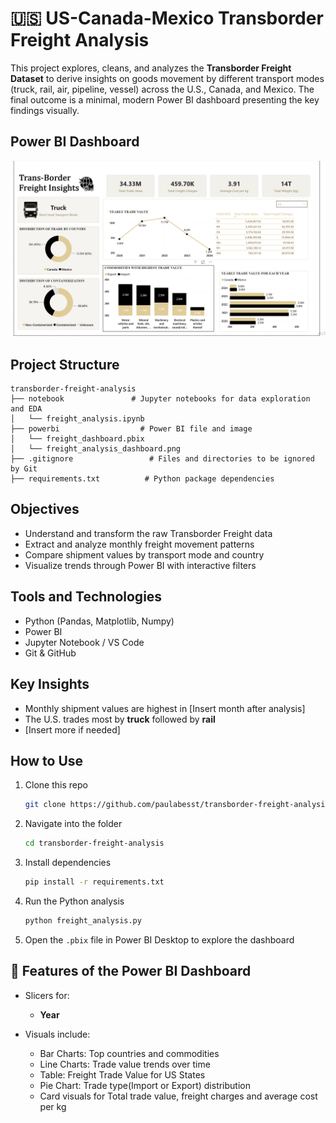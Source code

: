# 🇺🇸 US-Canada-Mexico Transborder Freight Analysis

This project explores, cleans, and analyzes the **Transborder Freight Dataset** to derive insights on goods movement by different transport modes (truck, rail, air, pipeline, vessel) across the U.S., Canada, and Mexico. The final outcome is a minimal, modern Power BI dashboard presenting the key findings visually.

## Power BI Dashboard

![Dashboard Screenshot](dashboard.png)  

## Project Structure

```
transborder-freight-analysis
├── notebook               # Jupyter notebooks for data exploration and EDA
│   └── freight_analysis.ipynb
├── powerbi                  # Power BI file and image
│   └── freight_dashboard.pbix
│   └── freight_analysis_dashboard.png
├── .gitignore                 # Files and directories to be ignored by Git
├── requirements.txt          # Python package dependencies

```

## Objectives

- Understand and transform the raw Transborder Freight data
- Extract and analyze monthly freight movement patterns
- Compare shipment values by transport mode and country
- Visualize trends through Power BI with interactive filters

## Tools and Technologies

- Python (Pandas, Matplotlib, Numpy)
- Power BI
- Jupyter Notebook / VS Code
- Git & GitHub

## Key Insights

- Monthly shipment values are highest in [Insert month after analysis]
- The U.S. trades most by **truck** followed by **rail**
- [Insert more if needed]

## How to Use

1. Clone this repo  
   ```bash
   git clone https://github.com/paulabesst/transborder-freight-analysis.git
   ```

2. Navigate into the folder  
   ```bash
   cd transborder-freight-analysis
   ```

3. Install dependencies  
   ```bash
   pip install -r requirements.txt
   ```

4. Run the Python analysis  
   ```bash
   python freight_analysis.py
   ```

5. Open the `.pbix` file in Power BI Desktop to explore the dashboard

## 📌 Features of the Power BI Dashboard

- Slicers for:
  - **Year**

- Visuals include:
  - Bar Charts: Top countries and commodities
  - Line Charts: Trade value trends over time
  - Table: Freight Trade Value for US States
  - Pie Chart: Trade type(Import or Export) distribution
  - Card visuals for Total trade value, freight charges and average cost per kg


